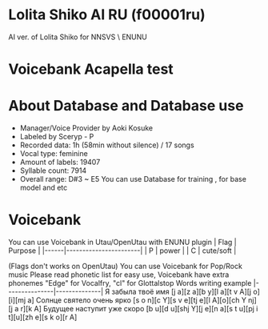 # Lolita Shiko AI RU (f00001ru)
AI ver. of Lolita Shiko for NNSVS \ ENUNU
# Voicebank Acapella test

# About Database and Database use
* Manager/Voice Provider by Aoki Kosuke
* Labeled by Sceryp - P
* Recorded data: 1h (58min without silence) / 17 songs
* Vocal type: feminine
* Amount of labels: 19407
* Syllable count: 7914
* Overall range: D#3 ~ E5
You can use Database for training , for base model and etc

# Voicebank
You can use Voicebank in Utau/OpenUtau with ENUNU plugin
| Flag | Purpose               |
|------|-----------------------|
| P    | power                 |
| C    | cute/soft             |

(Flags don't works on OpenUtau)
You can use Voicebank for Pop/Rock music
Please read phonetic list for easy use,
Voicebank have extra phonemes "Edge" for Vocalfry, "cl" for Glottalstop
Words writing example
|---------------|--------------|
Я забыла твоё имя [j a][z a][b y][l a][t v A][j o][i][mj a]
Солнце святело очень ярко [s o n][c Y][s v e][tj e][l A][o][ch Y nj][j a r][k A]
Будущее наступит уже скоро [b u][d u][shj Y][j e][n a][s t u][pj i t][u][zh e][s k o][r A]
